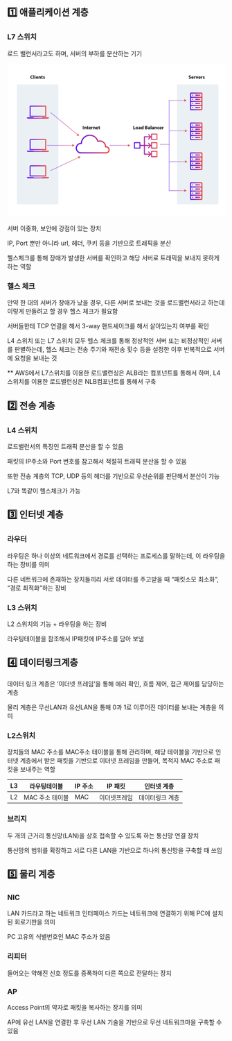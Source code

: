 ## 1️⃣ 애플리케이션 계층

### L7 스위치

로드 밸런서라고도 하며, 서버의 부하를 분산하는 기기

![load-balancer](./assets/load.png)

서버 이중화, 보안에 강점이 있는 장치

IP, Port 뿐만 아니라 url, 헤더, 쿠키 등을 기반으로 트래픽을 분산

헬스체크를 통해 장애가 발생한 서버를 확인하고 해당 서버로 트래픽을 보내지 못하게 하는 역할

### 헬스 체크

만약 한 대의 서버가 장애가 났을 경우, 다른 서버로 보내는 것을 로드밸런서라고 하는데 이렇게 만들려고 할 경우 헬스 체크가 필요함

서버들한테 TCP 연결을 해서 3-way 핸드셰이크를 해서 살아있는지 여부를 확인

L4 스위치 또는 L7 스위치 모두 헬스 체크를 통해 정상적인 서버 또는 비정상적인 서버를 판별하는데, 헬스 체크는 전송 주기와 재전송 횟수 등을 설정한 이후 반복적으로 서버에 요청을 보내는 것

\*\* AWS에서 L7스위치를 이용한 로드밸런싱은 ALB라는 컴포넌트를 통해서 하며, L4스위치를 이용한 로드밸런싱은 NLB컴포넌트를 통해서 구축

## 2️⃣ 전송 계층

### L4 스위치

로드밸런서의 특징인 트래픽 분산을 할 수 있음

패킷의 IP주소와 Port 번호를 참고해서 적절히 트래픽 분산을 할 수 있음

또한 전송 계층의 TCP, UDP 등의 헤더를 기반으로 우선순위를 판단해서 분산이 가능

L7와 똑같이 헬스체크가 가능

## 3️⃣ 인터넷 계층

### 라우터

라우팅은 하나 이상의 네트워크에서 경로를 선택하는 프로세스를 말하는데, 이 라우팅을 하는 장비를 의미

다른 네트워크에 존재하는 장치들끼리 서로 데이터를 주고받을 때 “패킷소모 최소화”, “경로 최적화”하는 장비

### L3 스위치

L2 스위치의 기능 + 라우팅을 하는 장비

라우팅테이블을 참조해서 IP패킷에 IP주소를 담아 보냄

## 4️⃣ 데이터링크계층

데이터 링크 계층은 ‘이더넷 프레임’을 통해 에러 확인, 흐름 제어, 접근 제어를 담당하는 계층

물리 계층은 무선LAN과 유선LAN을 통해 0과 1로 이루어진 데이터를 보내는 계층을 의미

### L2스위치

장치들의 MAC 주소를 MAC주소 테이블을 통해 관리하며, 해당 테이블을 기반으로 인터넷 계층에서 받은 패킷을 기반으로 이더넷 프레임을 만들어, 목적지 MAC 주소로 패킷을 보내주는 역할

| L3  | 라우팅테이블    | IP 주소 | IP 패킷      | 인터넷 계층     |
| --- | --------------- | ------- | ------------ | --------------- |
| L2  | MAC 주소 테이블 | MAC     | 이더넷프레임 | 데이터링크 계층 |

### 브리지

두 개의 근거리 통신망(LAN)을 상호 접속할 수 있도록 하는 통신망 연결 장치

통신망의 범위를 확장하고 서로 다른 LAN을 기반으로 하나의 통신망을 구축할 때 쓰임

## 5️⃣ 물리 계층

### NIC

LAN 카드라고 하는 네트워크 인터페이스 카드는 네트워크에 연결하기 위해 PC에 설치된 회로기판을 의미

PC 고유의 식별번호인 MAC 주소가 있음

### 리피터

들어오는 약해진 신호 정도를 증폭하여 다른 쪽으로 전달하는 장치

### AP

Access Point의 약자로 패킷을 복사하는 장치를 의미

AP에 유선 LAN을 연결한 후 무선 LAN 기술을 기반으로 무선 네트워크마을 구축할 수 있음
